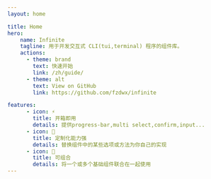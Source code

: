 ```yaml
---
layout: home

title: Home
hero:
    name: Infinite
    tagline: 用于开发交互式 CLI(tui,terminal) 程序的组件库。
    actions:
      - theme: brand
        text: 快速开始
        link: /zh/guide/
      - theme: alt
        text: View on GitHub
        link: https://github.com/fzdwx/infinite

features:
      - icon: ⚡ 
        title: 开箱即用
        details: 提供progress-bar,multi select,confirm,input...
      - icon: 🧬
        title: 定制化能力强
        details: 替换组件中的某些选项或方法为你自己的实现
      - icon: 🌌
        title: 可组合
        details: 将一个或多个基础组件联合在一起使用
---
```


<style>
:root {
  --vp-home-hero-name-color: transparent;
  --vp-home-hero-name-background: -webkit-linear-gradient(120deg, #bd34fe, #41d1ff);
}
</style>